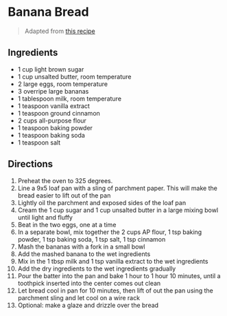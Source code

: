 # Banana Bread

> Adapted from [this recipe](http://www.foodnetwork.com/recipes/banana-bread-recipe-1969572)

## Ingredients 

* 1 cup light brown sugar
* 1 cup unsalted butter, room temperature
* 2 large eggs, room temperature
* 3 overripe large bananas
* 1 tablespoon milk, room temperature
* 1 teaspoon vanilla extract
* 1 teaspoon ground cinnamon
* 2 cups all-purpose flour
* 1 teaspoon baking powder
* 1 teaspoon baking soda
* 1 teaspoon salt

## Directions

1. Preheat the oven to 325 degrees. 
1. Line a 9x5 loaf pan with a sling of parchment paper. This will make the bread easier to lift out of the pan
1. Lightly oil the parchment and exposed sides of the loaf pan
1. Cream the 1 cup sugar and 1 cup unsalted butter in a large mixing bowl until light and fluffy
1. Beat in the two eggs, one at a time
1. In a separate bowl, mix together the 2 cups AP flour, 1 tsp baking powder, 1 tsp baking soda, 1 tsp salt, 1 tsp cinnamon
1. Mash the bananas with a fork in a small bowl
2. Add the mashed banana to the wet ingredients
3. Mix in the 1 tbsp milk and 1 tsp vanilla extract to the wet ingredients
4. Add the dry ingredients to the wet ingredients gradually
5. Pour the batter into the pan and bake 1 hour to 1 hour 10 minutes, until a toothpick inserted into the center comes out clean
6. Let bread cool in pan for 10 minutes, then lift of out the pan using the parchment sling and let cool on a wire rack
7. Optional: make a glaze and drizzle over the bread
